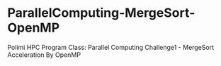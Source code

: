 # ParallelComputing-MergeSort-OpenMP
Polimi HPC Program Class: Parallel Computing Challenge1 - MergeSort Acceleration By OpenMP
